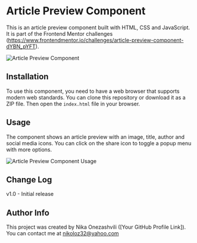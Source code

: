 # Article Preview Component

This is an article preview component built with HTML, CSS and JavaScript. It is part of the Frontend Mentor challenges (https://www.frontendmentor.io/challenges/article-preview-component-dYBN_pYFT).

![Article Preview Component](./design/desktop-preview.jpg)

## Installation

To use this component, you need to have a web browser that supports modern web standards. You can clone this repository or download it as a ZIP file. Then open the `index.html` file in your browser.

## Usage

The component shows an article preview with an image, title, author and social media icons. You can click on the share icon to toggle a popup menu with more options.

![Article Preview Component Usage](./design/desktop-active-state.jpg)

## Change Log

v1.0 - Initial release

## Author Info

This project was created by Nika Onezashvili ([Your GitHub Profile Link]). You can contact me at nikoloz32@yahoo.com 